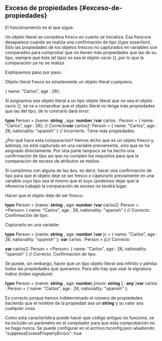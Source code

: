 ## Exceso de propiedades {#exceso-de-propiedades}

El funcionamiento es el que sigue:

Un objeto literal se considera fresco en cuanto se inicializa. Esa frescura desaparece cuando se realiza una confirmación de tipo (_type assertion_). Sólo las propiedades de los objetos frescos no capturados en variables son comparados para comprobar que no tienen más propiedades que las de su tipo, siempre que éste (el tipo) no sea el objeto vacío {}, por lo que la comparación ya no se realiza.

Expliquemos paso por paso.

Objeto literal fresco es simplemente un objeto literal cualquiera.

{ name: "Carlos", age : 26};

Si asignamos ese objeto literal a un tipo objeto literal que no sea el objeto vacío {}, se va a comprobar que el objeto literal no tenga más propiedades que las del tipo, de lo contrario dará error:

**type** Person = {name: **string** , age: **number** }**var** carlos : Person = { name: "Carlos", age : 26}; // Correcto**var** carlos2: Person = { name: "Carlos", age : 26, nationality: "spanish" } // Incorrecto. Tiene más propiedades.

¿Por qué hace esta comparación? Hemos dicho que es un objeto fresco y, además, no está capturado en una variable previamente, sino que se ha asignado directamente. Por otra parte tampoco se ha hecho una confirmación de tipo así que no cumplen los requisitos para que la comparación de exceso de atributos se realice.

Si cumplimos con alguna de las dos, es decir, hacer una confirmación de tipo para que el objeto deje se ser fresco o capturarlo previamente en una variable cuyo tipo sea el mismo que el suyo (podemos dejar que la nferencia trabaje) la comparación de exceso no tendrá lugar:

Hacer que el objeto deje de ser fresco:

**type** Person = {name: **string** , age: **number** }**var** carlos2: Person = &lt;Person&gt; { name: "Carlos", age : 26, nationality: "spanish" } // Correcto. Confirmación de tipo.

Capturarlo en una variable:

**type** Person = {name: **string** , age: **number** }**var** jc = { name: "Carlos", age : 26, nationality: "spanish" }; **var** carlos : Person = jc// Correcto

**var** carlos2: Person = &lt;Person&gt; { name: "Carlos", age : 26, nationality: "spanish" } // Correcto. Confirmación de tipo.

Se puede, sin embargo, hacer que un tipo objeto literal sea infinito y admita todos las propiedades que queramos. Para ello hay que usar la signatura índice (index signature):

**type** Person = {name: **string** , age: **number**,[more: **string** ] : **any** }**var** carlos : Person = { name: "Carlos", age : 26, nationality: "spanish" };

Es correcto porque hemos indeterminado el número de propiedades haciendo que el nombre de la propiedad sea un **string** y su valor sea cualquier cosa.

Como esta característica puede hacer que código antiguo no funcione, se ha incluido un parámetro en el compilador para que esta comprobación no se haga nunca. Se puede configurar en el archivo tsconfig.json añadiendo "suppressExcessPropertyErrors": true